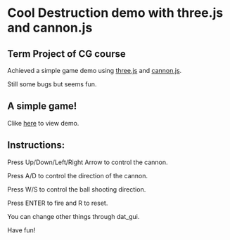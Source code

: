 # Cool Destruction demo with three.js and cannon.js

## Term Project of CG course
Achieved a simple game demo using [three.js](https://github.com/mrdoob/three.js) and [cannon.js](https://github.com/schteppe/cannon.js).

Still some bugs but seems fun.

## A simple game!

Clike [here](https://weatheringwithu.github.io/Destruction-Rendering-Demo-Game/index.html) to view demo.

## Instructions:
Press Up/Down/Left/Right Arrow to control the cannon.

Press A/D to control the direction of the cannon.

Press W/S to control the ball shooting direction.

Press ENTER to fire and R to reset.

You can change other things through dat_gui.

Have fun!
